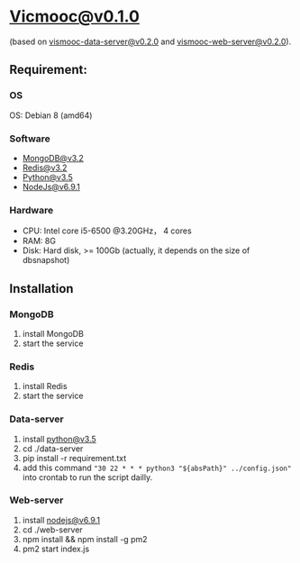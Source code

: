 # Vicmooc@v0.1.0 

(based on [vismooc-data-server@v0.2.0](https://github.com/HKUST-VISLab/vismooc-data-server/releases/tag/v0.2.0) and [vismooc-web-server@v0.2.0](https://github.com/HKUST-VISLab/vismooc-web-server/releases/tag/v0.2.0)).



## Requirement:

### OS
OS: Debian 8 (amd64)


### Software
- MongoDB@v3.2
- Redis@v3.2
- Python@v3.5
- NodeJs@v6.9.1


### Hardware
- CPU: Intel core i5-6500 @3.20GHz， 4 cores
- RAM: 8G
- Disk: Hard disk, >= 100Gb (actually, it depends on the size of dbsnapshot)


## Installation

### MongoDB
1. install MongoDB
2. start the service

### Redis
1. install Redis
2. start the service

### Data-server
1. install python@v3.5
2. cd ./data-server
3. pip install -r requirement.txt
4. add this command `"30 22 * * * python3 "${absPath}" ../config.json"` into crontab to run the script dailly.

### Web-server
1. install nodejs@v6.9.1
2. cd ./web-server
3. npm install && npm install -g pm2
4. pm2 start index.js

